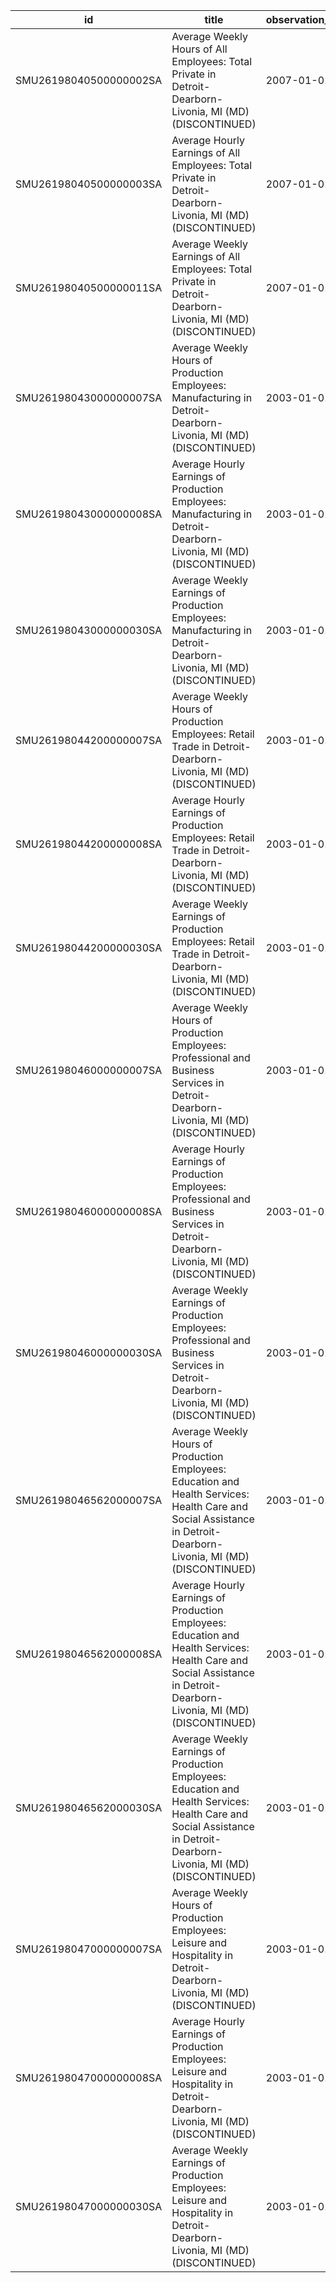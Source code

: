 | id                     | title                                                                                                                                                                 | observation_start   | observation_end   |
|------------------------|-----------------------------------------------------------------------------------------------------------------------------------------------------------------------|---------------------|-------------------|
| SMU26198040500000002SA | Average Weekly Hours of All Employees: Total Private in Detroit-Dearborn-Livonia, MI (MD) (DISCONTINUED)                                                              | 2007-01-01          | 2022-03-01        |
| SMU26198040500000003SA | Average Hourly Earnings of All Employees: Total Private in Detroit-Dearborn-Livonia, MI (MD) (DISCONTINUED)                                                           | 2007-01-01          | 2022-03-01        |
| SMU26198040500000011SA | Average Weekly Earnings of All Employees: Total Private in Detroit-Dearborn-Livonia, MI (MD) (DISCONTINUED)                                                           | 2007-01-01          | 2022-03-01        |
| SMU26198043000000007SA | Average Weekly Hours of Production Employees: Manufacturing in Detroit-Dearborn-Livonia, MI (MD) (DISCONTINUED)                                                       | 2003-01-01          | 2022-03-01        |
| SMU26198043000000008SA | Average Hourly Earnings of Production Employees: Manufacturing in Detroit-Dearborn-Livonia, MI (MD) (DISCONTINUED)                                                    | 2003-01-01          | 2022-03-01        |
| SMU26198043000000030SA | Average Weekly Earnings of Production Employees: Manufacturing in Detroit-Dearborn-Livonia, MI (MD) (DISCONTINUED)                                                    | 2003-01-01          | 2022-03-01        |
| SMU26198044200000007SA | Average Weekly Hours of Production Employees: Retail Trade in Detroit-Dearborn-Livonia, MI (MD) (DISCONTINUED)                                                        | 2003-01-01          | 2022-03-01        |
| SMU26198044200000008SA | Average Hourly Earnings of Production Employees: Retail Trade in Detroit-Dearborn-Livonia, MI (MD) (DISCONTINUED)                                                     | 2003-01-01          | 2022-03-01        |
| SMU26198044200000030SA | Average Weekly Earnings of Production Employees: Retail Trade in Detroit-Dearborn-Livonia, MI (MD) (DISCONTINUED)                                                     | 2003-01-01          | 2022-03-01        |
| SMU26198046000000007SA | Average Weekly Hours of Production Employees: Professional and Business Services in Detroit-Dearborn-Livonia, MI (MD) (DISCONTINUED)                                  | 2003-01-01          | 2022-03-01        |
| SMU26198046000000008SA | Average Hourly Earnings of Production Employees: Professional and Business Services in Detroit-Dearborn-Livonia, MI (MD) (DISCONTINUED)                               | 2003-01-01          | 2022-03-01        |
| SMU26198046000000030SA | Average Weekly Earnings of Production Employees: Professional and Business Services in Detroit-Dearborn-Livonia, MI (MD) (DISCONTINUED)                               | 2003-01-01          | 2022-03-01        |
| SMU26198046562000007SA | Average Weekly Hours of Production Employees: Education and Health Services: Health Care and Social Assistance in Detroit-Dearborn-Livonia, MI (MD) (DISCONTINUED)    | 2003-01-01          | 2022-03-01        |
| SMU26198046562000008SA | Average Hourly Earnings of Production Employees: Education and Health Services: Health Care and Social Assistance in Detroit-Dearborn-Livonia, MI (MD) (DISCONTINUED) | 2003-01-01          | 2022-03-01        |
| SMU26198046562000030SA | Average Weekly Earnings of Production Employees: Education and Health Services: Health Care and Social Assistance in Detroit-Dearborn-Livonia, MI (MD) (DISCONTINUED) | 2003-01-01          | 2022-03-01        |
| SMU26198047000000007SA | Average Weekly Hours of Production Employees: Leisure and Hospitality in Detroit-Dearborn-Livonia, MI (MD) (DISCONTINUED)                                             | 2003-01-01          | 2022-03-01        |
| SMU26198047000000008SA | Average Hourly Earnings of Production Employees: Leisure and Hospitality in Detroit-Dearborn-Livonia, MI (MD) (DISCONTINUED)                                          | 2003-01-01          | 2022-03-01        |
| SMU26198047000000030SA | Average Weekly Earnings of Production Employees: Leisure and Hospitality in Detroit-Dearborn-Livonia, MI (MD) (DISCONTINUED)                                          | 2003-01-01          | 2022-03-01        |